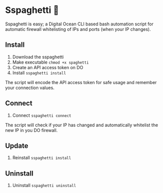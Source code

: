 # Sspaghetti 🍝
Sspaghetti is easy; a Digital Ocean CLI based bash automation script for automatic firewall whitelisting of IPs and ports (when your IP changes).

## Install
1. Download the sspaghetti
2. Make executable
   `chmod +x spaghetti`
3. Create an API access token on DO
4. Install
   `sspaghetti install`

The script will encode the API access token for safe usage and remember your connection values.

## Connect
1. Connect `sspaghetti connect`

The script will check if your IP has changed and automatically whitelist the new IP in you DO firewall.

## Update
1. Reinstall
   `sspaghetti install`

## Uninstall
1. Uninstall
   `sspaghetti uninstall`
